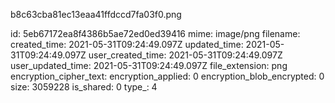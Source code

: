 b8c63cba81ec13eaa41ffdccd7fa03f0.png

id: 5eb67172ea8f4386b5ae72ed0ed39416
mime: image/png
filename: 
created_time: 2021-05-31T09:24:49.097Z
updated_time: 2021-05-31T09:24:49.097Z
user_created_time: 2021-05-31T09:24:49.097Z
user_updated_time: 2021-05-31T09:24:49.097Z
file_extension: png
encryption_cipher_text: 
encryption_applied: 0
encryption_blob_encrypted: 0
size: 3059228
is_shared: 0
type_: 4